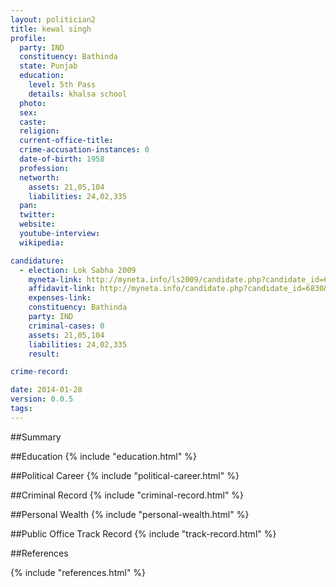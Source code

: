 ```yaml
---
layout: politician2
title: kewal singh
profile: 
  party: IND
  constituency: Bathinda
  state: Punjab
  education: 
    level: 5th Pass
    details: khalsa school
  photo: 
  sex: 
  caste: 
  religion: 
  current-office-title: 
  crime-accusation-instances: 0
  date-of-birth: 1958
  profession: 
  networth: 
    assets: 21,05,104
    liabilities: 24,02,335
  pan: 
  twitter: 
  website: 
  youtube-interview: 
  wikipedia: 

candidature: 
  - election: Lok Sabha 2009
    myneta-link: http://myneta.info/ls2009/candidate.php?candidate_id=6830
    affidavit-link: http://myneta.info/candidate.php?candidate_id=6830&scan=original
    expenses-link: 
    constituency: Bathinda 
    party: IND
    criminal-cases: 0
    assets: 21,05,104
    liabilities: 24,02,335
    result:  

crime-record: 

date: 2014-01-28
version: 0.0.5
tags: 
---
```

##Summary


##Education
{% include "education.html" %}


##Political Career
{% include "political-career.html" %}


##Criminal Record
{% include "criminal-record.html" %}


##Personal Wealth
{% include "personal-wealth.html" %}


##Public Office Track Record
{% include "track-record.html" %}


##References


{% include "references.html" %}
